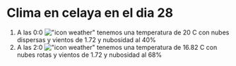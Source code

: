 # Clima en celaya en el dia 28

1. A las 0:0 !["icon weather"](http://openweathermap.org/img/w/03n.png) tenemos una temperatura de 20 C con nubes dispersas y  vientos de 1.72 y nubosidad al 40%
1. A las 2:0 !["icon weather"](http://openweathermap.org/img/w/04n.png) tenemos una temperatura de 16.82 C con nubes rotas y  vientos de 1.72 y nubosidad al 68%
